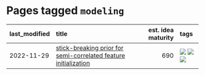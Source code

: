 # Pages tagged `modeling`

|last_modified|title|est. idea maturity|tags
|:---|:---|---:|:---|
|2022-11-29|[stick-breaking prior for semi-correlated feature initialization](../stickbreaking-init.md)|690|[![](https://img.shields.io/badge/tag-experimental-997e5)](../tags/experimental.md) [![](https://img.shields.io/badge/tag-modeling-b08442)](../tags/modeling.md) [![](https://img.shields.io/badge/tag-wip-ebbec3)](../tags/wip.md)|